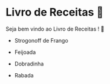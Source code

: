 # Livro de Receitas :book:

Seja bem vindo ao Livro de Receitas ! :wave:

- Strogonoff de Frango

- Feijoada

- Dobradinha

- Rabada

  